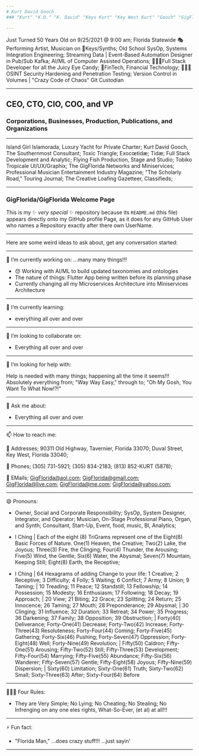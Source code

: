 ```yaml
---
# Kurt David Gooch
### "Kurt" "K.D." "K. David" "Keys Kurt" "Key West Kurt" "Gooch" "GigFlorida Gooch"

---
```

Just Turned 50 Years Old on 9/25/2021 @ 9:00 am; Florida Statewide 🎭Performing Artist, Musician on 🎹Keys/Synths; Old School SysOp, Systems Integration Engineering; Streaming Data | Event-Based Automation Designer in Pub/Sub Kafka; AI/ML of Computer Assisted Operations; 👨🏽‍💻Full Stack Developer for all the Juicy Eye Candy; 🏦FinTech, Financial Technology; 🧑🏽‍💻OSINT Security Hardening and Penetration Testing; Version Control in Volumes | "Crazy Code of Chaos" Git Custodian

---
## CEO, CTO, CIO, COO, and VP 
### Corporations, Businesses, Production, Publications, and Organizations

---
Island Girl Islamorada, Luxury Yacht for Private Charter; Kurt David Gooch, The Southernmost Consultant; Toxic Triangle; Exocœtidæ; Tidæ; Full Stack Development and Analytic; Flying Fish Production, Stage and Studio; Tobiko Tropicale UI/UX/Graphix; The GigFlorida Networks and Miniservices; Professional Musician Entertainment Industry Magazine; "The Scholarly Road," Touring Journal; The Creative Loafing Gazetteer, Classifieds; 

---
### **GigFlorida/GigFlorida** Welcome Page
This is my ✨ _very special_ ✨ repository because its `README.md` (this file) appears directly onto my GitHub profile Page, as it does for any GitHub User who names a Repository exactly after there own UserName.

---
Here are some weird ideas to ask about, get any conversation started:

---
🔭 I’m currently working on: ...many many things!!!
- 😓 Working with AI/ML to build updated taxonomies and ontologies 
- The nature of things: Flutter App being written before its planning phase 
- Currently changing all my Microservices Architecture into Miniservices Architecture

---
🌱 I’m currently learning: 
- everything all over and over

---
👯 I’m looking to collaborate on: 
- Everything all over and over

---
🤔 I’m looking for help with: 

Help is needed with many things; happening all the time it seems!!! 
Absolutely everything from; "Way Way Easy," through to; "Oh My Gosh, You Want To What Now!?!"

---
💬 Ask me about: 
- Everything all over and over

---
📫 How to reach me: 

📇 Addresses; 90311 Old Highway, Tavernier, Florida  33070; Duval Street, Key West, Florida  33040; 

📱 Phones; (305) 731-5921; (305) 834-2183; (813) 852-KURT (5878); 

📧 EMails; GigFlorida@aol.com; GigFlorida@gmail.com; GigFlorida@live.com; GigFlorida@me.com; GigFlorida@yahoo.com; 

---
😄 Pronouns: 

- Owner, Social and Corporate Responsibility; SysOp, System Designer, Integrator, and Operator; Musician, On-Stage Professional Piano, Organ, and Synth; Consultant, Start-Up, Event, food, music, BI, Analytics; 

- I Ching | Each of the eight (8) TriGrams represent one of the Eight(8) Basic Forces of Nature.   One(1) Heaven, the Creative; Two(2) Lake, the Joyous; Three(3) Fire, the Clinging; Four(4) Thunder, the Arousing; Five(5) Wind, the Gentle; Six(6) Water, the Abysmal; Seven(7) Mountain, Keeping Still; Eight(8) Earth, the Receptive;

- I Ching | 64 Hexagrams of adding Change to your life:   1 Creative; 2 Receptive; 3 Difficulty; 4 Folly; 5 Waiting; 6 Conflict; 7 Army; 8 Union; 9 Taming; | 10 Treading; 11 Peace; 12 Standstill; 13 Fellowship; 14 Possession; 15 Modesty; 16 Enthusiasm; 17 Following; 18 Decay; 19 Approach; | 20 View; 21 Biting; 22 Grace; 23 Splitting; 24 Return; 25 Innocence; 26 Taming; 27 Mouth; 28 Preponderance; 29 Abysmal; | 30 Clinging; 31 Influence; 32 Duration; 33 Retreat; 34 Power; 35 Progress; 36 Darkening; 37 Family; 38 Opposition; 39 Obstruction; | Forty(40) Deliverance; Forty-One(41) Decrease; Forty-Two(42) Increase; Forty-Three(43) Resoluteness; Forty-Four(44) Coming; Forty-Five(45) Gathering; Forty-Six(46) Pushing; Forty-Seven(47) Oppression; Forty-Eight(48) Well; Forty-Nine(49) Revolution; | Fifty(50) Caldron; Fifty-One(51) Arousing; Fifty-Two(52) Still; Fifty-Three(53) Development; Fifty-Four(54) Marrying; Fifty-Five(55) Abundance; Fifty-Six(56) Wanderer; Fifty-Seven(57) Gentle; Fifty-Eight(58) Joyous; Fifty-Nine(59) Dispersion; | Sixty(60) Limitation; Sixty-One(61) Truth; Sixty-Two(62) Small; Sixty-Three(63) After; Sixty-Four(64) Before

---
👨🏽‍⚖️ Four Rules: 
- They are Very Simple; No Lying; No Cheating; No Stealing; No Infrenging on any one eles rights, What-So-Ever, (et al) at all!!!

---
⚡ Fun fact: 
- "Florida Man," ...does crazy stuff!!! ...just sayin'

---
